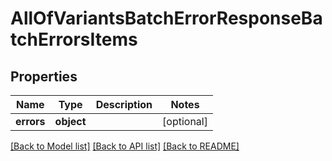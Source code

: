 # AllOfVariantsBatchErrorResponseBatchErrorsItems

## Properties
Name | Type | Description | Notes
------------ | ------------- | ------------- | -------------
**errors** | **object** |  | [optional] 

[[Back to Model list]](../../README.md#documentation-for-models) [[Back to API list]](../../README.md#documentation-for-api-endpoints) [[Back to README]](../../README.md)

